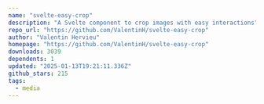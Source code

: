 ```yaml
---
name: "svelte-easy-crop"
description: "A Svelte component to crop images with easy interactions"
repo_url: "https://github.com/ValentinH/svelte-easy-crop"
author: "Valentin Hervieu"
homepage: "https://github.com/ValentinH/svelte-easy-crop"
downloads: 3039
dependents: 1
updated: "2025-01-13T19:21:11.336Z"
github_stars: 215
tags: 
  - media
---
```


